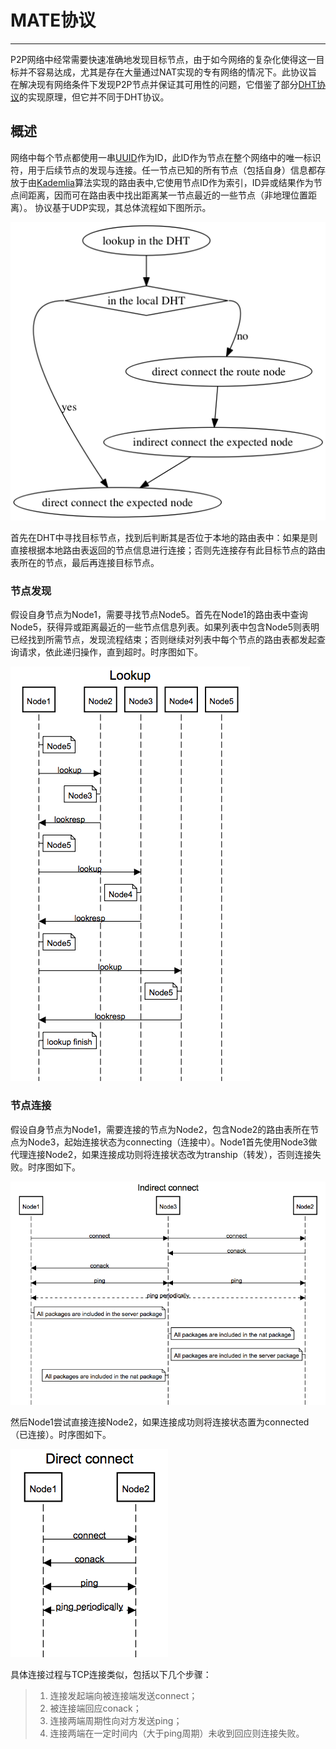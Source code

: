 # MATE协议

------

P2P网络中经常需要快速准确地发现目标节点，由于如今网络的复杂化使得这一目标并不容易达成，尤其是存在大量通过NAT实现的专有网络的情况下。此协议旨在解决现有网络条件下发现P2P节点并保证其可用性的问题，它借鉴了部分[DHT协议](http://www.bittorrent.org/beps/bep_0005.html)的实现原理，但它并不同于DHT协议。

## 概述
网络中每个节点都使用一串[UUID](http://zh.wikipedia.org/wiki/通用唯一识别码)作为ID，此ID作为节点在整个网络中的唯一标识符，用于后续节点的发现与连接。任一节点已知的所有节点（包括自身）信息都存放于由[Kademlia](http://zh.wikipedia.org/wiki/Kademlia)算法实现的路由表中,它使用节点ID作为索引，ID异或结果作为节点间距离，因而可在路由表中找出距离某一节点最近的一些节点（非地理位置距离）。
协议基于UDP实现，其总体流程如下图所示。

![](findNode.png)

首先在DHT中寻找目标节点，找到后判断其是否位于本地的路由表中：如果是则直接根据本地路由表返回的节点信息进行连接；否则先连接存有此目标节点的路由表所在的节点，最后再连接目标节点。

### 节点发现
假设自身节点为Node1，需要寻找节点Node5。首先在Node1的路由表中查询Node5，获得异或距离最近的一些节点信息列表。如果列表中包含Node5则表明已经找到所需节点，发现流程结束；否则继续对列表中每个节点的路由表都发起查询请求，依此递归操作，直到超时。时序图如下。

![](lookup.png)

### 节点连接
假设自身节点为Node1，需要连接的节点为Node2，包含Node2的路由表所在节点为Node3，起始连接状态为connecting（连接中）。Node1首先使用Node3做代理连接Node2，如果连接成功则将连接状态改为tranship（转发），否则连接失败。时序图如下。

![](indirect.png)

然后Node1尝试直接连接Node2，如果连接成功则将连接状态置为connected（已连接）。时序图如下。

![](direct.png)

具体连接过程与TCP连接类似，包括以下几个步骤：
> 1. 连接发起端向被连接端发送connect；
> 2. 被连接端回应conack；
> 3. 连接两端周期性向对方发送ping；
> 4. 连接两端在一定时间内（大于ping周期）未收到回应则连接失败。
